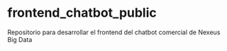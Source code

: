 # frontend_chatbot_public
Repositorio para desarrollar el frontend del chatbot comercial de Nexeus Big Data
